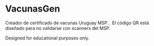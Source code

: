 # VacunasGen
Creador de certificado de vacunas Uruguay MSP. 
. El código QR está diseñado para no validarse con scanners del MSP. 


Designed for educational purposes only.
